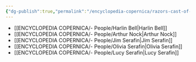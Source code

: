 ```yaml
---
{"dg-publish":true,"permalink":"/encyclopedia-copernica/razors-cast-of-characters/"}
---
```




- [[ENCYCLOPEDIA COPERNICA/- People/Harlin Bell\|Harlin Bell]]
- [[ENCYCLOPEDIA COPERNICA/- People/Arthur Nock\|Arthur Nock]]
- [[ENCYCLOPEDIA COPERNICA/- People/Jim Serafin\|Jim Serafin]]
- [[ENCYCLOPEDIA COPERNICA/- People/Olivia Serafin\|Olivia Serafin]]
- [[ENCYCLOPEDIA COPERNICA/- People/Lucy Serafin\|Lucy Serafin]]


